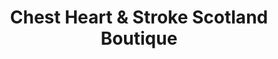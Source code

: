 ---
title: "Chest Heart & Stroke Scotland Boutique"
url: /bridge-of-allan/chest-heart-and-stroke-scotland-boutique/
shop: charity
---